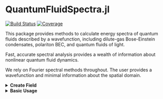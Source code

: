 # QuantumFluidSpectra.jl

<!-- [![Stable](https://img.shields.io/badge/docs-stable-blue.svg)](https://AshtonSBradley.github.io/QuantumFluidSpectra.jl/stable)
[![Dev](https://img.shields.io/badge/docs-dev-blue.svg)](https://AshtonSBradley.github.io/QuantumFluidSpectra.jl/dev) -->
[![Build Status](https://github.com/AshtonSBradley/QuantumFluidSpectra.jl/workflows/CI/badge.svg)](https://github.com/AshtonSBradley/QuantumFluidSpectra.jl/actions)
[![Coverage](https://codecov.io/gh/AshtonSBradley/QuantumFluidSpectra.jl/branch/master/graph/badge.svg)](https://codecov.io/gh/AshtonSBradley/QuantumFluidSpectra.jl)

This package provides methods to calculate energy spectra of quantum fluids described by a wavefunction, including dilute-gas Bose-Einstein condensates, polariton BEC, and quantum fluids of light. 

Fast, accurate spectral analysis provides a wealth of information about nonlinear quantum fluid dynamics. 

We rely on Fourier spectral methods throughout. The user provides a wavefunction and minimal information about the spatial domain. 

<details><summary><b>Create Field</b></summary>

```julia
# Create arrays including `x` and `k` grids

    n = 100
    L = (1,1)
    N = (n,n)
    X,K,dX,dK = makearrays(L,N) # setup domain
```
```julia
# make a test field
    ktest = K[1][2] # pick one of the `k` values
    ψ = @. exp(im*ktest*X[1]*one.(X[2]'))
    psi = Psi(ψ,X,K) # make field object with required arrays.
```
</details>
<details><summary><b>Basic Usage</b></summary>

</details>